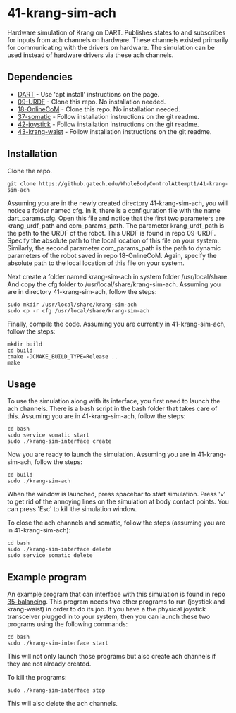 # 41-krang-sim-ach
Hardware simulation of Krang on DART. Publishes states to and subscribes for inputs from ach channels on hardware. These channels existed primarily for communicating with the drivers on hardware. The simulation can be used instead of hardware drivers via these ach channels.

## Dependencies

- [DART](https://dartsim.github.io/install_dart_on_ubuntu.html) - Use 'apt install' instructions on the page.
- [09-URDF](https://github.gatech.edu/WholeBodyControlAttempt1/09-URDF) - Clone this repo. No installation needed.
- [18-OnlineCoM](https://github.gatech.edu/WholeBodyControlAttempt1/18-OnlineCoM) - Clone this repo. No installation needed.
- [37-somatic](https://github.gatech.edu/WholeBodyControlAttempt1/37-somatic) - Follow installation instructions on the git readme.
- [42-joystick](https://github.gatech.edu/WholeBodyControlAttempt1/42-joystick) - Follow installation instructions on the git readme.
- [43-krang-waist](https://github.gatech.edu/WholeBodyControlAttempt1/43-krang-waist) - Follow installation instructions on the git readme.

## Installation

Clone the repo.

    git clone https://github.gatech.edu/WholeBodyControlAttempt1/41-krang-sim-ach

Assuming you are in the newly created directory 41-krang-sim-ach, you will notice a folder named cfg. In it, there is a configuration file with the name dart_params.cfg. Open this file and notice that the first two parameters are krang_urdf_path and com_params_path. The parameter krang_urdf_path is the path to the URDF of the robot. This URDF is found in repo 09-URDF. Specify the absolute path to the local location of this file on your system. Similarly, the second parameter com_params_path is the path to dynamic parameters of the robot saved in repo 18-OnlineCoM. Again, specify the absolute path to the local location of this file on your system. 

Next create a folder named krang-sim-ach in system folder /usr/local/share. And copy the cfg folder to /usr/local/share/krang-sim-ach. Assuming you are in directory 41-krang-sim-ach, follow the steps:

    sudo mkdir /usr/local/share/krang-sim-ach
    sudo cp -r cfg /usr/local/share/krang-sim-ach

Finally, compile the code. Assuming you are currently in 41-krang-sim-ach, follow the steps:

    mkdir build
    cd build
    cmake -DCMAKE_BUILD_TYPE=Release ..
    make

## Usage

To use the simulation along with its interface, you first need to launch the ach channels. There is a bash script in the bash folder that takes care of this. Assuming you are in 41-krang-sim-ach, follow the steps:

    cd bash
    sudo service somatic start
    sudo ./krang-sim-interface create

Now you are ready to launch the simulation. Assuming you are in 41-krang-sim-ach, follow the steps:

    cd build
    sudo ./krang-sim-ach

When the window is launched, press spacebar to start simulation. Press 'v' to get rid of the annoying lines on the simulation at body contact points. You can press 'Esc' to kill the simulation window.

To close the ach channels and somatic, follow the steps (assuming you are in 41-krang-sim-ach):

    cd bash
    sudo ./krang-sim-interface delete
    sudo service somatic delete

## Example program

An example program that can interface with this simulation is found in repo [35-balancing](https://github.gatech.edu/WholeBodyControlAttempt1/35-balancing). This program needs two other programs to run (joystick and krang-waist) in order to do its job. If you have a the physical joystick transceiver plugged in to your system, then you can launch these two programs using the following commands:

    cd bash
    sudo ./krang-sim-interface start

This will not only launch those programs but also create ach channels if they are not already created.

To kill the programs:

    sudo ./krang-sim-interface stop
    
This will also delete the ach channels.
